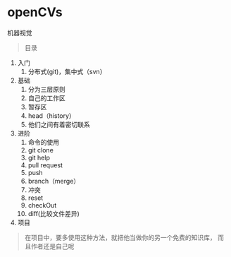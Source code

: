 # openCVs
机器视觉
> 目录
1. 入门
   1. 分布式(git)，集中式（svn）
2. 基础
   1. 分为三层原则
   2. 自己的工作区
   3. 暂存区
   4. head（history）
   5. 他们之间有着密切联系
3. 进阶
   1. 命令的使用
   2. git clone 
   3. git help
   4. pull request
   5. push
   6. branch（merge）
   7. 冲突
   8. reset
   9. checkOut
   10. diff(比较文件差异)
4. 项目
> 在项目中，要多使用这种方法，就把他当做你的另一个免费的知识库，
> 而且作者还是自己呢
